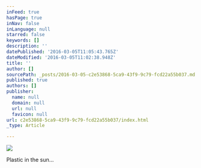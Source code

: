 ```yaml
---
inFeed: true
hasPage: true
inNav: false
inLanguage: null
starred: false
keywords: []
description: ''
datePublished: '2016-03-05T11:05:43.765Z'
dateModified: '2016-03-05T11:02:38.948Z'
title: ''
author: []
sourcePath: _posts/2016-03-05-c2e53868-5ca9-43f9-9c79-fcd22a55b037.md
published: true
authors: []
publisher:
  name: null
  domain: null
  url: null
  favicon: null
url: c2e53868-5ca9-43f9-9c79-fcd22a55b037/index.html
_type: Article

---
```

![](https://the-grid-user-content.s3-us-west-2.amazonaws.com/85892a61-4c9d-40cd-9caf-69ef540a8208.jpg)

Plastic in the sun...